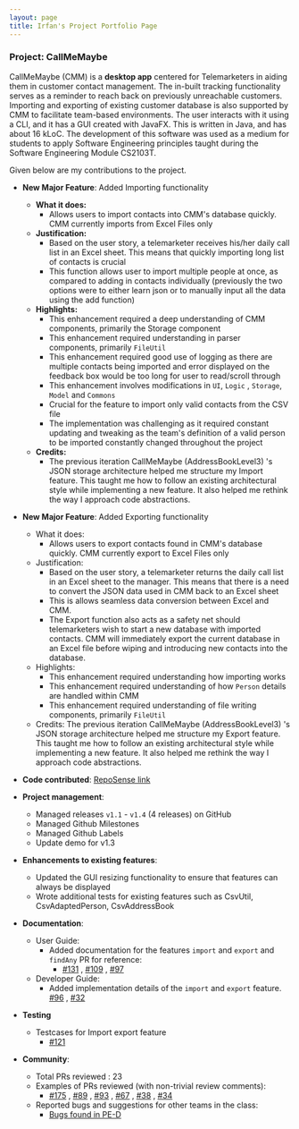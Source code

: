 ```yaml
---
layout: page
title: Irfan's Project Portfolio Page
---
```


### Project: CallMeMaybe

CallMeMaybe (CMM) is a **desktop app** centered for Telemarketers in aiding them in customer contact management.
The in-built tracking functionality serves as a reminder to reach back on previously unreachable customers.
Importing and exporting of existing customer database is also supported by CMM to facilitate team-based environments.
The user interacts with it using a CLI, and it has a GUI created with JavaFX. This is written in Java, and has about
16 kLoC. The development of this software was used as a medium for students to apply Software Engineering principles
taught during the Software Engineering Module CS2103T.

Given below are my contributions to the project.

* **New Major Feature**: Added Importing functionality
  * **What it does:**<br>
      * Allows users to import contacts into CMM's database quickly. CMM currently imports from Excel Files only
  * **Justification:**<br>
      * Based on the user story, a telemarketer receives his/her daily call list in an Excel sheet. This means that quickly
        importing long list of contacts is crucial
      * This  function allows user to import multiple people at once, as compared to adding in contacts individually
        (previously the two options were to either learn json or to manually input all the data using the add function)
  * **Highlights:** <br>
      * This enhancement required a deep understanding of CMM components, primarily the Storage component 
      * This enhancement required understanding in parser components, primarily `FileUtil`
      * This enhancement required good use of logging as there are multiple contacts being imported and error displayed
        on the feedback box would be too long for user to read/scroll through
      * This enhancement involves modifications in `UI`, `Logic` , `Storage`, `Model` and `Commons`
      * Crucial for the feature to import only valid contacts from the CSV file
      * The implementation was challenging as it required constant updating and tweaking as the team's definition of a 
        valid person to be imported constantly changed throughout the project
  * **Credits:**<br>
    * The previous iteration CallMeMaybe (AddressBookLevel3) 's JSON storage architecture helped me structure
    my Import feature. This taught me how to follow an existing architectural style while implementing a new
    feature. It also helped me rethink the way I approach code abstractions.
      
* **New Major Feature**: Added Exporting functionality
  * What it does: <br>
      * Allows users to export contacts found in CMM's database quickly. CMM currently export to Excel Files only
  * Justification: <br>
      * Based on the user story, a telemarketer returns the daily call list in an Excel sheet to the manager. This means
        that there is a need to convert the JSON data used in CMM back to an Excel sheet
      * This is allows seamless data conversion between Excel and CMM.
      * The Export function also acts as a safety net should telemarketers wish to start a new database with imported
        contacts. CMM will immediately export the current database in an Excel file before wiping and introducing new
        contacts into the database.
  * Highlights:<br>
      * This enhancement required understanding how importing works
      * This enhancement required understanding of how `Person` details are handled within CMM
      * This enhancement required understanding of file writing components, primarily `FileUtil`
  * Credits: The previous iteration CallMeMaybe (AddressBookLevel3) 's JSON storage architecture  helped me structure
    my Export feature. This taught me how to follow an existing architectural style while implementing a new 
    feature. It also helped me rethink the way I approach code abstractions.


* **Code contributed**: [RepoSense link](https://nus-cs2103-ay2122s1.github.io/tp-dashboard/?search=&sort=groupTitle&sortWithin=title&since=2021-09-17&timeframe=commit&mergegroup=&groupSelect=groupByRepos&breakdown=false&tabOpen=true&tabType=authorship&zFR=false&tabAuthor=idgrr&tabRepo=AY2122S1-CS2103T-T13-4%2Ftp%5Bmaster%5D&authorshipIsMergeGroup=false&authorshipFileTypes=docs~functional-code~test-code&authorshipIsBinaryFileTypeChecked=false)


* **Project management**:
  * Managed releases `v1.1` - `v1.4` (4 releases) on GitHub
  * Managed Github Milestones
  * Managed Github Labels
  * Update demo for v1.3

* **Enhancements to existing features**:
  * Updated the GUI resizing functionality to ensure that features can always be displayed
  * Wrote additional tests for existing features such as CsvUtil, CsvAdaptedPerson, CsvAddressBook


* **Documentation**:
  * User Guide:
    * Added documentation for the features `import` and `export` and `findAny`
      PR for reference:<br> 
      * [#131](https://github.com/AY2122S1-CS2103T-T13-4/tp/pull/131/files)
        , [#109](https://github.com/AY2122S1-CS2103T-T13-4/tp/pull/109/files)
        , [#97](https://github.com/AY2122S1-CS2103T-T13-4/tp/pull/97/files) <br>
  * Developer Guide:
    * Added implementation details of the `import` and `export` feature.<br>
      [#96](https://github.com/AY2122S1-CS2103T-T13-4/tp/pull/96/files)
      , [#32](https://github.com/AY2122S1-CS2103T-T13-4/tp/pull/32/files) <br>

* **Testing**
  * Testcases for Import export feature
    * [#121](https://github.com/AY2122S1-CS2103T-T13-4/tp/pull/121)
  

* **Community**:
  * Total PRs reviewed : 23
  * Examples of PRs reviewed (with non-trivial review comments): <br>
    * [#175](https://github.com/AY2122S1-CS2103T-T13-4/tp/pull/175)
    , [#89](https://github.com/AY2122S1-CS2103T-T13-4/tp/pull/89)
    , [#93](https://github.com/AY2122S1-CS2103T-T13-4/tp/pull/93)
    , [#67](https://github.com/AY2122S1-CS2103T-T13-4/tp/pull/67)
    , [#38](https://github.com/AY2122S1-CS2103T-T13-4/tp/pull/38)
    , [#34](https://github.com/AY2122S1-CS2103T-T13-4/tp/pull/34)
  * Reported bugs and suggestions for other teams in the class:
    * [Bugs found in PE-D](https://github.com/idgrr/ped/issues)
    
